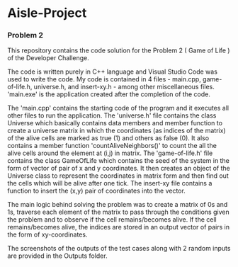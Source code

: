 # Aisle-Project
### Problem 2

This repository contains the code solution for the Problem 2 ( Game of Life ) of the Developer Challenge.

The code is written purely in C++ language and Visual Studio Code was used to write the code. My code is contained in 4 files - main.cpp, game-of-life.h, universe.h, and insert-xy.h - among other miscellaneous files. 'main.exe' is the application created after the completion of the code.

The 'main.cpp' contains the starting code of the program and it executes all other files to run the application.
The 'universe.h' file contains the class Universe which basically contains data members and member function to create a universe matrix in which the coordinates (as indices of the matrix) of the alive cells are marked as true (1) and others as false (0). It also contains a member function 'countAliveNeighbors()' to count the all the alive cells around the element at (i,j) in matrix. 
The 'game-of-life.h' file contains the class GameOfLife which contains the seed of the system in the form of vector of pair of x and y coordinates. It then creates an object of the Universe class to represent the coordinates in matrix form and then find out the cells which will be alive after one tick. 
The insert-xy file contains a function to insert the (x,y) pair of coordinates into the vector.

The main logic behind solving the problem was to create a matrix of 0s and 1s, traverse each element of the matrix to pass through the conditions given the problem and to observe if the cell remains/becomes alive. If the cell remains/becomes alive, the indices are stored in an output vector of pairs in the form of xy-coordinates.

The screenshots of the outputs of the test cases along with 2 random inputs are provided in the Outputs folder.

